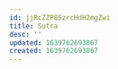 ```yaml
---
id: jjRcZZP8SzrcHdH2mgZwi
title: Sutra
desc: ''
updated: 1639762693867
created: 1639762693867
---
```


